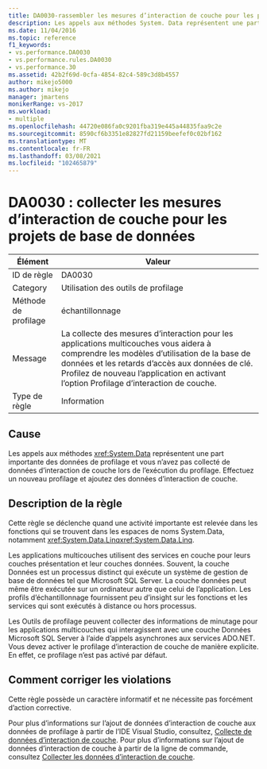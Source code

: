 ```yaml
---
title: DA0030-rassembler les mesures d’interaction de couche pour les projets de base de données | Microsoft Docs
description: Les appels aux méthodes System. Data représentent une part importante des données de profilage et vous n’avez pas collecté de données d’interaction de couche lors de l’exécution du profilage. Effectuez un nouveau profilage et ajoutez des données d’interaction de couche.
ms.date: 11/04/2016
ms.topic: reference
f1_keywords:
- vs.performance.DA0030
- vs.performance.rules.DA0030
- vs.performance.30
ms.assetid: 42b2f69d-0cfa-4854-82c4-589c3d8b4557
author: mikejo5000
ms.author: mikejo
manager: jmartens
monikerRange: vs-2017
ms.workload:
- multiple
ms.openlocfilehash: 44720e086fa0c9201fba319e445a44835faa9c2e
ms.sourcegitcommit: 8590cf6b3351e82827fd21159beefef0c02bf162
ms.translationtype: MT
ms.contentlocale: fr-FR
ms.lasthandoff: 03/08/2021
ms.locfileid: "102465879"
---
```

# <a name="da0030-gather-tier-interaction-measurements-for-database-projects"></a>DA0030 : collecter les mesures d’interaction de couche pour les projets de base de données

|Élément|Valeur|
|-|-|
|ID de règle|DA0030|
|Category|Utilisation des outils de profilage|
|Méthode de profilage|échantillonnage|
|Message|La collecte des mesures d’interaction pour les applications multicouches vous aidera à comprendre les modèles d’utilisation de la base de données et les retards d’accès aux données de clé. Profilez de nouveau l’application en activant l’option Profilage d’interaction de couche.|
|Type de règle|Information|

## <a name="cause"></a>Cause
 Les appels aux méthodes <xref:System.Data> représentent une part importante des données de profilage et vous n’avez pas collecté de données d’interaction de couche lors de l’exécution du profilage. Effectuez un nouveau profilage et ajoutez des données d’interaction de couche.

## <a name="rule-description"></a>Description de la règle
 Cette règle se déclenche quand une activité importante est relevée dans les fonctions qui se trouvent dans les espaces de noms System.Data, notamment <xref:System.Data.Linq><xref:System.Data.Linq>.

 Les applications multicouches utilisent des services en couche pour leurs couches présentation et leur couches données. Souvent, la couche Données est un processus distinct qui exécute un système de gestion de base de données tel que Microsoft SQL Server. La couche données peut même être exécutée sur un ordinateur autre que celui de l’application. Les profils d’échantillonnage fournissent peu d’insight sur les fonctions et les services qui sont exécutés à distance ou hors processus.

 Les Outils de profilage peuvent collecter des informations de minutage pour les applications multicouches qui interagissent avec une couche Données Microsoft SQL Server à l’aide d’appels asynchrones aux services ADO.NET. Vous devez activer le profilage d’interaction de couche de manière explicite. En effet, ce profilage n’est pas activé par défaut.

## <a name="how-to-fix-violations"></a>Comment corriger les violations
 Cette règle possède un caractère informatif et ne nécessite pas forcément d’action corrective.

 Pour plus d’informations sur l’ajout de données d’interaction de couche aux données de profilage à partir de l’IDE Visual Studio, consultez, [Collecte de données d’interaction de couche](../profiling/collecting-tier-interaction-data.md). Pour plus d’informations sur l’ajout de données d’interaction de couche à partir de la ligne de commande, consultez [Collecter les données d’interaction de couche](../profiling/adding-tier-interaction-data-from-the-command-line.md).
